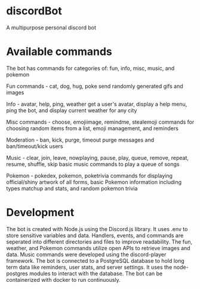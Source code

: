 # discordBot
A multipurpose personal discord bot

# Available commands
The bot has commands for categories of: fun, info, misc, music, and pokemon

Fun commands - cat, dog, hug, poke
send randomly generated gifs and images

Info - avatar, help, ping, weather
get a user's avatar, display a help menu, ping the bot, and display current weather for any city

Misc commands - choose, emojiimage, remindme, stealemoji
commands for choosing random items from a list, emoji management, and reminders

Moderation - ban, kick, purge, timeout
purge messages and ban/timeout/kick users 

Music - clear, join, leave, nowplaying, pause, play, queue, remove, repeat, resume, shuffle, skip
basic music commands to play a queue of songs 

Pokemon - pokedex, pokemon, poketrivia
commands for displaying official/shiny artwork of all forms, basic Pokemon information including types matchup and stats, and random pokemon trivia 

# Development
The bot is created with Node.js using the Discord.js library. It uses .env to store sensitive variables and data. Handlers, events, and commands are seperated into different directories and files to improve readability. The fun, weather, and Pokemon commands utilize open APIs to retrieve images and data. Music commands were developed using the discord-player framework. 
The bot is connected to a PostgreSQL database to hold long term data like reminders, user stats, and server settings. It uses the node-postgres modules to interact with the database.
The bot can be containerized with docker to run continuously. 




